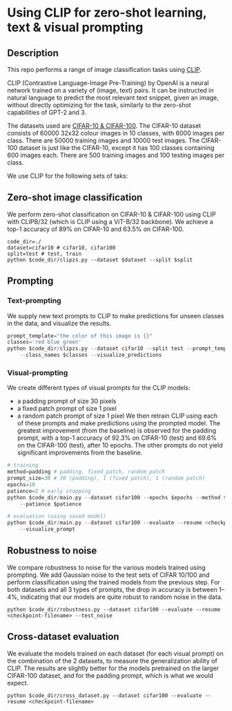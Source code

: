 # Using CLIP for zero-shot learning, text & visual prompting

 ## Description
 This repo performs a range of image classification tasks using [CLIP](https://github.com/openai/CLIP).

 CLIP (Contrastive Language-Image Pre-Training) by OpenAI is a neural network trained on a variety of (image, text) pairs. It can be instructed in natural language to predict the most relevant text snippet, given an image, without directly optimizing for the task, similarly to the zero-shot capabilities of GPT-2 and 3.

 The datasets used are [CIFAR-10 & CIFAR-100](https://www.cs.toronto.edu/~kriz/cifar.html). The CIFAR-10 dataset consists of 60000 32x32 colour images in 10 classes, with 6000 images per class. There are 50000 training images and 10000 test images. The CIFAR-100 dataset is just like the CIFAR-10, except it has 100 classes containing 600 images each. There are 500 training images and 100 testing images per class. 

 We use CLIP for the following sets of taks:

 ## Zero-shot image classification
 We perform zero-shot classification on CIFAR-10 & CIFAR-100 using CLIP with CLIPB/32 (which is CLIP using a ViT-B/32 backbone). We achieve a top-1 accuracy of 89% on CIFAR-10 and 63.5% on CIFAR-100. 
    
    code_dir=./
    dataset=cifar10 # cifar10, cifar100
    split=test # test, train
    python $code_dir/clipzs.py --dataset $dataset --split $split

 ## Prompting

 ### Text-prompting
 We supply new text prompts to CLIP to make predictions for unseen classes in the data, and visualize the results.

```python
prompt_template="the color of this image is {}"
classes='red blue green'
python $code_dir/clipzs.py --dataset cifar10 --split test --prompt_template "$prompt_template" \
    --class_names $classes --visualize_predictions
```

 ### Visual-prompting
 We create different types of visual prompts for the CLIP models: 
 - a padding prompt of size 30 pixels
 -  a fixed patch prompt of size 1 pixel
 -  a random patch prompt of size 1 pixel
 We then retrain CLIP using each of these prompts and make predictions using the prompted model. The greatest improvement (from the baseline) is observed for the padding prompt, with a top-1 accuracy of 92.3% on CIFAR-10 (test) and 69.6% on the CIFAR-100 (test), after 10 epochs. The other prompts do not yield significant improvements from the baseline.

```python
# training
method=padding # padding, fixed_patch, random_patch
prompt_size=30 # 30 (padding), 1 (fixed patch), 1 (random patch)
epochs=10
patience=2 # early stopping
python $code_dir/main.py --dataset cifar100 --epochs $epochs --method $method --prompt_size $prompt_size \
    --patience $patience

# evaluation (using saved model)
python $code_dir/main.py --dataset cifar100 --evaluate --resume <checkpoint-filename> \
    --visualize_prompt
```

 ## Robustness to noise
 We compare robustness to noise for the various models trained using prompting. We add Gaussian noise to the test sets of CIFAR 10/100 and perform classification using the trained models from the previous step. For both datasets and all 3 types of prompts, the drop in accuracy is between 1–4%, indicating that our models are quite robust to random noise in the data.

 ```
python $code_dir/robustness.py --dataset cifar100 --evaluate --resume <checkpoint-filename> --test_noise
```

 ## Cross-dataset evaluation
 We evaluate the models trained on each dataset (for each visual prompt) on the combination of the 2 datasets, to measure the generalization ability of CLIP. The results are slightly better for the models pretrained on the larger CIFAR-100 dataset, and for the padding prompt, which is what we would expect.

```
python $code_dir/cross_dataset.py --dataset cifar100 --evaluate --resume <checkpoint-filename>
```